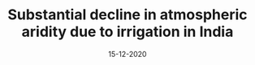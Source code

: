---
title: "Substantial decline in atmospheric aridity due to irrigation in India"
collection: publications
permalink: /publication/09-01-2022-paper-title-number-3
date: 15-12-2020
venue: 'Environmental Research Letters'
paperurl: 'https://iopscience.iop.org/article/10.1088/1748-9326/abc8bc'
citation: 'Ambika, A. K., & Mishra, V. (2020). Substantial decline in atmospheric aridity due to irrigation in India. Environmental Research Letters, 15(12), 124060.'
---